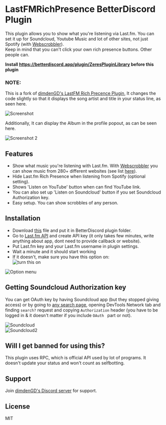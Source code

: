 # LastFMRichPresence BetterDiscord Plugin
This plugin allows you to show what you're listening via Last.fm. You can set it up for Soundcloud, Youtube Music and lot of other sites, not just Spotify (with [Webscrobbler](https://chrome.google.com/webstore/detail/web-scrobbler/hhinaapppaileiechjoiifaancjggfjm?hl=en)).  
Keep in mind that you can't click your own rich presence buttons. Other people can.  

**Install https://betterdiscord.app/plugin/ZeresPluginLibrary before this plugin**

### NOTE: 
This is a fork of [dimdenGD's LastFM Rich Precence Plugin](https://github.com/dimdenGD/LastFMRichPresence), It changes the code slightly so that it displays the song artist and title in your status line, as seen here.

![Screenshot](https://Riddim-GLiTCH.hacked-your.tech/content/cdn/kvffnjHlVvts.png)

Additionally, It can display the Album in the profile popout, as can be seen here.

![Screenshot 2](https://Riddim-GLiTCH.hacked-your.tech/content/cdn/yKznKEIfVpds.gif)

## Features
* Show what music you're listening with Last.fm. With [Webscrobbler](https://chrome.google.com/webstore/detail/web-scrobbler/hhinaapppaileiechjoiifaancjggfjm?hl=en) you can show music from 280+ different websites (see list [here](https://web-scrobbler.com/)).  
* Hide Last.fm Rich Presence when listening from Spotify (optional setting).  
* Shows 'Listen on YouTube' button when can find YouTube link.  
* You can also set up 'Listen on Soundcloud' button if you set Soundcloud Authorization key.  
* Easy setup. You can show scrobbles of any person.  

## Installation
* Download [this](https://raw.githubusercontent.com/Riddim-GLiTCH/BDLastFMRPC/main/LastFMRichPresence.plugin.js) file and put it in BetterDiscord plugin folder.  
* Go to [Last.fm API](https://www.last.fm/api) and create API key (it only takes few minutes, write anything about app, dont need to provide callback or website).  
* Put Last.fm key and your Last.fm username in plugin settings.  
* Wait a minute and it should start working  
* If it doesn't, make sure you have this option on:  
![turn this on](https://media.discordapp.net/attachments/994325698397356203/994331512709324891/unknown.png)  

![Option menu](https://lune.dimden.dev/e88741e140.png)  

## Getting Soundcloud Authorization key
You can get OAuth key by having Soundcloud app (but they stopped giving access) or by going to [any search page](https://soundcloud.com/search?q=test), opening DevTools Network tab and finding `search?` request and copying `Authorization` header (you have to be logged in & it doesn't matter if you include `OAuth ` part or not).  

![Soundcloud](https://lune.dimden.dev/d037357515.png)  
![Soundcloud2](https://lune.dimden.dev/56a2a124b5.png)  

## Will I get banned for using this?
This plugin uses RPC, which is official API used by lot of programs. It doesn't update your status and won't count as selfbotting.  

## Support
Join [dimdenGD's Discord server](https://discord.gg/TBAM6T7AYc) for support.  

## License
MIT
